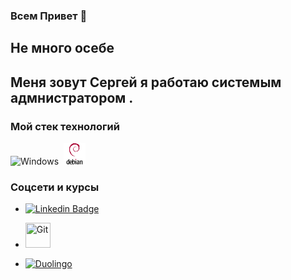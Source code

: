 ### Всем Привет  👋

## Не много осебе 
Меня зовут **Сергей** я работаю системым адмнистратором .
- 

### Мой стек технологий
<div id="badges">
    <img src="https://cdn.jsdelivr.net/gh/devicons/devicon/icons/windows8/windows8-original.svg" 
    title="windows" alt="Windows" width="35" height="35"/>&nbsp;
    <img src="https://github.com/devicons/devicon/blob/master/icons/debian/debian-original-wordmark.svg" 
    title="Debian" alt="Debian" width="35" height="35"/>&nbsp;
</div>

          
             

### Соцсети и курсы 
- [![Linkedin Badge](https://img.shields.io/badge/-kakbar-blue?style=flat&logo=Linkedin&logoColor=white)](your-linkedin-url)

- <a href="https://hh.ru/resume/5f71daa3ff07b3bad40039ed1f41535a764e52">
    <img src="https://hhcdn.ru/ichameleon/00177.png" title="Git" **alt="Git" width="40" height="40"/>

- [![Duolingo](https://img.shields.io/badge/-duolingo-white?style=flat&logo=duolingo)]()


